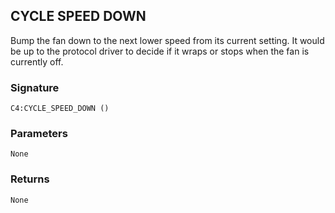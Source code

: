 ## CYCLE SPEED DOWN

Bump the fan down to the next lower speed from its current setting. It would be up to the protocol driver to decide if it wraps or stops when the fan is currently off.


### Signature

`C4:CYCLE_SPEED_DOWN ()`


### Parameters

`None`


### Returns

`None`
